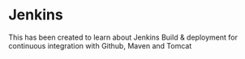 # Jenkins
This has been created to learn about Jenkins Build & deployment for continuous integration with Github, Maven and Tomcat
